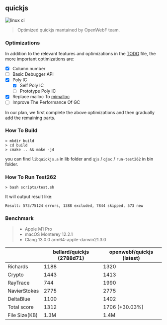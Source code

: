 quickjs
---

![linux ci](https://github.com/openwebf/quickjs/actions/workflows/linux.yml/badge.svg)

> Optimized quickjs mantained by OpenWebF team.

### Optimizations

In addition to the relevant features and optimizations in the [TODO](https://github.com/openwebf/quickjs/blob/master/TODO) file, the more important optimizations are:

- [x] Column number
- [ ] Basic Debugger API
- [x] Poly IC
  - [x] Self Poly IC
  - [ ] Prototype Poly IC 
- [x] Replace malloc To [mimalloc](https://github.com/microsoft/mimalloc)
- [ ] Improve The Performance Of GC

In our plan, we first complete the above optimizations and then gradually add the remaining parts.

### How To Build

```shell
> mkdir build
> cd build
> cmake .. && make -j4
```

you can find `libquickjs.a` in lib folder and `qjs` / `qjsc` / `run-test262` in bin folder.


### How To Run Test262

```shell
> bash scripts/test.sh
```

It will output result like:
```
Result: 573/75124 errors, 1388 excluded, 7844 skipped, 573 new
```

### Benchmark

> - Apple M1 Pro
> - macOS Monterey 12.2.1
> - Clang 13.0.0 arm64-apple-darwin21.3.0

|               | bellard/quickjs (2788d71)    | openwebf/quickjs (latest)       |
| ------------- | ---------- | ---------- |
| Richards      | 1188        | 1320       |
| Crypto        | 1443        | 1413       |
| RayTrace      | 744        | 1990       |
| NavierStokes  | 2775        | 2775       |
| DeltaBlue     | 1100        | 1402       |
| Total score   | 1312        | 1706 (+30.03%)      |
| File Size(KB) | 1.3M        | 1.4M        |